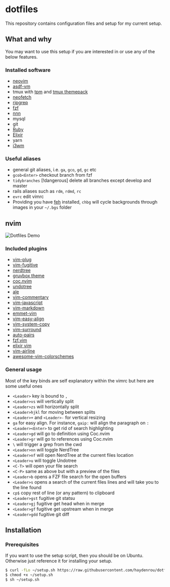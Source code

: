 # dotfiles
This repository contains configuration files and setup for my current setup.

## What and why
You may want to use this setup if you are interested in or use any of the below features.

### Installed software
- [neovim](https://neovim.io/)
- [asdf-vm](https://github.com/asdf-vm/asdf)
- tmux with [tpm](https://github.com/tmux-plugins/tpm) and [tmux themepack](https://github.com/jimeh/tmux-themepack)
- [neofetch](https://github.com/dylanaraps/neofetch)
- [ripgrep](https://github.com/BurntSushi/ripgrep)
- [fzf](https://github.com/junegunn/fzf)
- [nnn](https://github.com/jarun/nnn)
- mysql
- git
- [Ruby](https://github.com/ruby/ruby)
- [Elixir](https://elixir-lang.org/)
- yarn
- [i3wm](https://github.com/i3/i3)

### Useful aliases
- general git aliases, i.e. `ga`, `gco`, `gd`, `gc` etc
- `gcob<Enter>` checkout branch from fzf
- `tidybranches` [!dangerous] delete all branches except develop and master
- rails aliases such as `rdm`, `rdmd`, `rc`
- `evrc` edit vimrc
- Providing you have [feh](https://github.com/derf/feh) installed, `chbg` will cycle backgrounds through images in your `~/.bgs` folder

## nvim

![Dotfiles Demo](https://i.imgur.com/GPAG0qE.png)

### Included plugins
- [vim-plug](https://github.com/junegunn/vim-plug)
- [vim-fugitive](https://github.com/tpope/vim-fugitive)
- [nerdtree](https://github.com/preservim/nerdtree)
- [gruvbox theme](https://github.com/morhetz/gruvbox)
- [coc.nvim ](https://github.com/neoclide/coc.nvim)
- [undotree](https://github.com/mbbill/undotree)
- [ale](https://github.com/dense-analysis/ale)
- [vim-commentary](https://github.com/tpope/vim-commentary)
- [vim-javascript](https://github.com/pangloss/vim-javascript)
- [vim-markdown](https://github.com/plasticboy/vim-markdown)
- [emmet-vim](https://github.com/mattn/emmet-vim)
- [vim-easy-align](https://github.com/junegunn/vim-easy-align)
- [vim-system-copy](https://github.com/christoomey/vim-system-copy)
- [vim-surround](https://github.com/tpope/vim-surround)
- [auto-pairs](https://github.com/jiangmiao/auto-pairs)
- [fzf.vim](https://github.com/junegunn/fzf.vim)
- [elixir vim](https://github.com/elixir-editors/vim-elixir)
- [vim-airline](https://github.com/vim-airline/vim-airline)
- [awesome-vim-colorschemes](https://github.com/rafi/awesome-vim-colorschemes)

### General usage
Most of the key binds are self explanatory within the vimrc but here are some useful ones
- `<Leader>` key is bound to `,`
- `<Leader>vs` will vertically split
- `<Leader>zs` will horizontally split
- `<Leader>hjkl` for moving between splits
- `<Leader>+` and `<Leader>-` for vertical resizing
- `ga` for easy align. For instance, `gaip:` will align the paragraph on `:`
- `<Leader><Enter>` to get rid of search highlighting
- `<Leader>gd` will go to definition using Coc.nvim
- `<Leader>gr` will go to references using Coc.nvim
- `\` will trigger a grep from the cwd
- `<Leader>nn` will toggle NerdTree
- `<Leader>nf` will open NerdTree at the current files location
- `<Leader>u` will toggle Undotree
- `<C-T>` will open your file search
- `<C-P>` same as above but with a preview of the files
- `<Leader>b` opens a FZF file search for the open buffers
- `<Leader>s` opens a search of the current files lines and will take you to the line found
- `cp$` copy rest of line (or any pattern) to clipboard
- `<Leader>gst` fugitive git statsu
- `<Leader>gj` fugitive get head when in merge
- `<Leader>gf` fugitive get upstream when in merge
- `<Leader>gdd` fugitive git diff

## Installation
### Prerequisites
If you want to use the setup script, then you should be on Ubuntu. Otherwise just reference it for installing your setup.

```sh
$ curl -fLo ~/setup.sh https://raw.githubusercontent.com/haydenrou/dotfiles/master/setup.sh
$ chmod +x ~/setup.sh
$ sh ~/setup.sh
```
